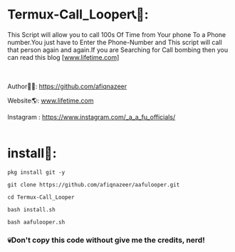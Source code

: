 # Termux-Call_Looper📞🔁:
This Script will allow you to call 100s Of Time from Your phone To a Phone number.You just have to Enter the Phone-Number and This script will call that person again and again.If you are Searching for Call bombing then you can read this blog [www.lifetime.com]
<br><br><br>


Author👨‍💻: https://github.com/afiqnazeer<br>

Website🌎: www.lifetime.com

Instagram : https://www.instagram.com/_a_a_fu_officials/ <br>
<br>

# install📲:

```pkg install git -y``` <br>

```git clone https://github.com/afiqnazeer/aafulooper.git``` <br>

```cd Termux-Call_Looper``` <br>

```bash install.sh``` <br>

```bash aafulooper.sh``` <br>


<h3>💀Don't copy this code without give me the credits, nerd!</h3> <br>
